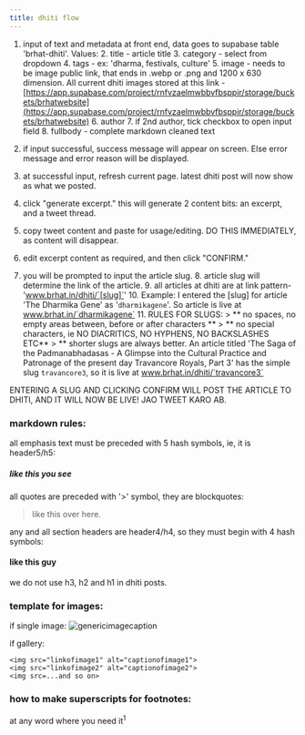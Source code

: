 ```yaml
---
title: dhiti flow
---
```


1. input of text and metadata at front end, data goes to supabase table 'brhat-dhiti'. Values:
    2. title - article title
    3. category - select from dropdown
    4. tags - ex: 'dharma, festivals, culture'
    5. image - needs to be image public link, that ends in .webp or .png and 1200 x 630 dimension. All current dhiti images stored at this link - [https://app.supabase.com/project/rnfvzaelmwbbvfbsppir/storage/buckets/brhatwebsite](https://app.supabase.com/project/rnfvzaelmwbbvfbsppir/storage/buckets/brhatwebsite)
    6. author
    7. if 2nd author, tick checkbox to open input field
    8. fullbody - complete markdown cleaned text 

2. if input successful, success message will appear on screen. Else error message and error reason will be displayed.

3. at successful input, refresh current page. latest dhiti post will now show as what we posted. 
4. click "generate excerpt." this will generate 2 content bits: an excerpt, and a tweet thread.
5. copy tweet content and paste for usage/editing. DO THIS IMMEDIATELY, as content will disappear.
6. edit excerpt content as required, and then click "CONFIRM."
7. you will be prompted to input the article slug. 
    8. article slug will determine the link of the article.
    9. all articles at dhiti are at link pattern- 'www.brhat.in/dhiti/`[slug]`'
    10. Example: I entered the [slug] for article 'The Dharmika Gene' as '`dharmikagene`'. So article is live at www.brhat.in/`dharmikagene`
    11. RULES FOR SLUGS:
            > ** no spaces, no empty areas between, before or after characters **
            > ** no special characters, ie NO DIACRITICS, NO HYPHENS, NO BACKSLASHES ETC**
            > ** shorter slugs are always better. An article titled 'The Saga of the Padmanabhadasas - A Glimpse into the Cultural Practice and Patronage of the present day Travancore Royals, Part 3' has the simple slug `travancore3`, so it is live at www.brhat.in/dhiti/`travancore3`
            
ENTERING A SLUG AND CLICKING CONFIRM WILL POST THE ARTICLE TO DHITI, AND IT WILL NOW BE LIVE!
JAO TWEET KARO AB.


### markdown rules:

all emphasis text must be preceded with 5 hash symbols, ie, it is header5/h5:

##### like this you see

all quotes are preceded with '>' symbol, they are blockquotes:

> like this over here.

any and all section headers are header4/h4, so they must begin with 4 hash symbols:

#### like this guy

we do not use h3, h2 and h1 in dhiti posts. 


### template for images:

if single image: <img src="imagelink_here_inside_quotes" alt="genericimagecaption"/>
            
if gallery:

<div class="rta-grid grid4 colgap200 rowgap200">

    <img src="linkofimage1" alt="captionofimage1">
    <img src="linkofimage2" alt="captionofimage2">
    <img src=...and so on>
    
</div>


### how to make superscripts for footnotes:
at any word where you need it<sup>1</sup>
